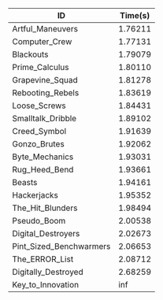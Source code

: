 |ID|Time(s)|
|-|-|
|Artful_Maneuvers|1.76211|
|Computer_Crew|1.77131|
|Blackouts|1.79079|
|Prime_Calculus|1.80110|
|Grapevine_Squad|1.81278|
|Rebooting_Rebels|1.83619|
|Loose_Screws|1.84431|
|Smalltalk_Dribble|1.89102|
|Creed_Symbol|1.91639|
|Gonzo_Brutes|1.92062|
|Byte_Mechanics|1.93031|
|Rug_Heed_Bend|1.93661|
|Beasts|1.94161|
|Hackerjacks|1.95352|
|The_Hit_Blunders|1.98494|
|Pseudo_Boom|2.00538|
|Digital_Destroyers|2.02673|
|Pint_Sized_Benchwarmers|2.06653|
|The_ERROR_List|2.08712|
|Digitally_Destroyed|2.68259|
|Key_to_Innovation|inf|
